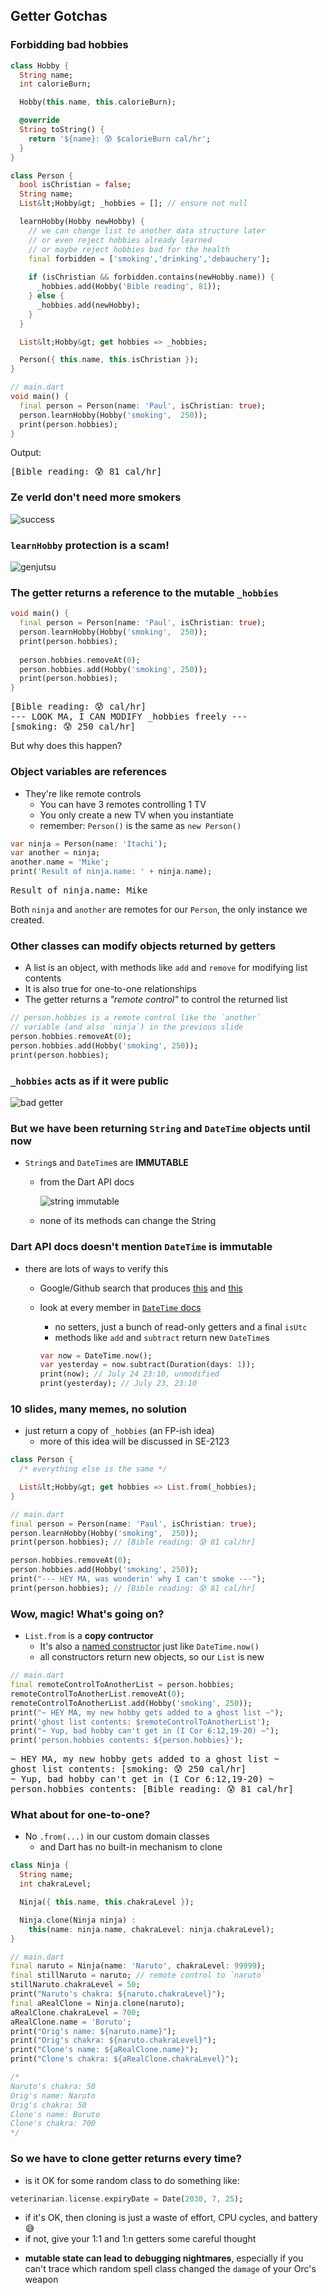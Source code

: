 Getter Gotchas
--------------



### Forbidding bad hobbies

```dart
class Hobby {
  String name;
  int calorieBurn;

  Hobby(this.name, this.calorieBurn);

  @override
  String toString() {
    return '${name}: 😰 $calorieBurn cal/hr';
  }
}

class Person {
  bool isChristian = false;
  String name;
  List&lt;Hobby&gt; _hobbies = []; // ensure not null

  learnHobby(Hobby newHobby) {
    // we can change list to another data structure later
    // or even reject hobbies already learned
    // or maybe reject hobbies bad for the health
    final forbidden = ['smoking','drinking','debauchery'];
        
    if (isChristian && forbidden.contains(newHobby.name)) {
      _hobbies.add(Hobby('Bible reading', 81));
    } else {
      _hobbies.add(newHobby);
    }
  }

  List&lt;Hobby&gt; get hobbies => _hobbies;

  Person({ this.name, this.isChristian });
}

// main.dart
void main() {
  final person = Person(name: 'Paul', isChristian: true);
  person.learnHobby(Hobby('smoking',  250));
  print(person.hobbies);
}
```

Output:

<pre>
[Bible reading: 😰 81 cal/hr]
</pre>



### Ze verld don't need more smokers

![success](images/success.jpg)



### `learnHobby` protection is a scam!

![genjutsu](images/genjutsu.jpg)



### The getter returns a reference to the mutable `_hobbies`

```dart
void main() {
  final person = Person(name: 'Paul', isChristian: true);
  person.learnHobby(Hobby('smoking',  250));
  print(person.hobbies);
  
  person.hobbies.removeAt(0);
  person.hobbies.add(Hobby('smoking', 250));
  print(person.hobbies);
}
```

<pre>
[Bible reading: 😰 cal/hr]
--- LOOK MA, I CAN MODIFY _hobbies freely ---
[smoking: 😰 250 cal/hr]
</pre>

But why does this happen?



### Object variables are references

* They're like remote controls
  - You can have 3 remotes controlling 1 TV
  - You only create a new TV when you instantiate
  - remember: `Person()` is the same as `new Person()`

```dart
var ninja = Person(name: 'Itachi');
var another = ninja;
another.name = 'Mike';
print('Result of ninja.name: ' + ninja.name);
```

<pre>
Result of ninja.name: Mike
</pre>

Both `ninja` and `another` are remotes for our `Person`, the only instance we created.



### Other classes can modify objects returned by getters

* A list is an object, with methods like `add` and `remove` for modifying list contents
* It is also true for one-to-one relationships
* The getter returns a _"remote control"_ to control the returned list

```dart
// person.hobbies is a remote control like the `another` 
// variable (and also `ninja`) in the previous slide
person.hobbies.removeAt(0);
person.hobbies.add(Hobby('smoking', 250));
print(person.hobbies);
```



### `_hobbies` acts as if it were public

![bad getter](images/bad-getter.jpg)



### But we have been returning `String` and `DateTime` objects until now

+ `String`s and `DateTime`s are **IMMUTABLE**
  - from the Dart API docs

    ![string immutable](images/string-immutable.png)

  - none of its methods can change the String



### Dart API docs doesn't mention `DateTime` is immutable

+ there are lots of ways to verify this
  - Google/Github search that produces [this](https://github.com/google/built_value.dart/issues/111#issuecomment-275609045) and [this](https://medium.com/@florian_32814/date-time-526a4f86badb)
  - look at every member in [`DateTime` docs](https://api.dart.dev/stable/2.8.4/dart-core/DateTime-class.html)
    + no setters, just a bunch of read-only getters and a final `isUtc`
    + methods like `add` and `subtract` return new `DateTime`s
    
    ```dart
    var now = DateTime.now();
    var yesterday = now.subtract(Duration(days: 1));
    print(now); // July 24 23:10, unmodified
    print(yesterday); // July 23, 23:10
    ```



### 10 slides, many memes, no solution

* just return a copy of `_hobbies` (an FP-ish idea)
  - more of this idea will be discussed in SE-2123

```dart [4 | 7-15]
class Person {
  /* everything else is the same */

  List&lt;Hobby&gt; get hobbies => List.from(_hobbies);
}

// main.dart
final person = Person(name: 'Paul', isChristian: true);
person.learnHobby(Hobby('smoking',  250));
print(person.hobbies); // [Bible reading: 😰 81 cal/hr]

person.hobbies.removeAt(0);
person.hobbies.add(Hobby('smoking', 250));
print("--- HEY MA, was wonderin' why I can't smoke ---");
print(person.hobbies); // [Bible reading: 😰 81 cal/hr]
```



### Wow, magic!  What's going on?

* `List.from` is a **copy contructor**
  - It's also a [named constructor]((https://dart.dev/guides/language/language-tour#constructors))
    just like `DateTime.now()`
  - all constructors return new objects, so our `List` is new

```dart
// main.dart
final remoteControlToAnotherList = person.hobbies;
remoteControlToAnotherList.removeAt(0);
remoteControlToAnotherList.add(Hobby('smoking', 250));
print("~ HEY MA, my new hobby gets added to a ghost list ~");
print('ghost list contents: $remoteControlToAnotherList');
print("~ Yup, bad hobby can't get in (I Cor 6:12,19-20) ~");
print('person.hobbies contents: ${person.hobbies}');
```

<pre>
~ HEY MA, my new hobby gets added to a ghost list ~
ghost list contents: [smoking: 😰 250 cal/hr]
~ Yup, bad hobby can't get in (I Cor 6:12,19-20) ~
person.hobbies contents: [Bible reading: 😰 81 cal/hr]
</pre>



### What about for one-to-one?
* No `.from(...)` in our custom domain classes
  - and Dart has no built-in mechanism to clone

```dart [1-9 | 11-22 | 24-30]
class Ninja {
  String name;
  int chakraLevel;

  Ninja({ this.name, this.chakraLevel });

  Ninja.clone(Ninja ninja) : 
    this(name: ninja.name, chakraLevel: ninja.chakraLevel);
}

// main.dart
final naruto = Ninja(name: 'Naruto', chakraLevel: 99999);
final stillNaruto = naruto; // remote control to `naruto`
stillNaruto.chakraLevel = 50;
print("Naruto's chakra: ${naruto.chakraLevel}");
final aRealClone = Ninja.clone(naruto);
aRealClone.chakraLevel = 700;
aRealClone.name = 'Boruto';
print("Orig's name: ${naruto.name}");
print("Orig's chakra: ${naruto.chakraLevel}");
print("Clone's name: ${aRealClone.name}");
print("Clone's chakra: ${aRealClone.chakraLevel}");

/*
Naruto's chakra: 50
Orig's name: Naruto
Orig's chakra: 50
Clone's name: Boruto
Clone's chakra: 700
*/
```



### So we have to clone getter returns every time?

- is it OK for some random class to do something like:
```dart
veterinarian.license.expiryDate = Date(2030, 7, 25);
```

  + if it's OK, then cloning is just a waste of effort, CPU cycles, and battery 😅
  + if not, give your 1:1 and 1:n getters some careful thought
- **mutable state can lead to debugging nightmares**, especially if you can't trace which random 
  spell class changed the `damage` of your Orc's weapon
